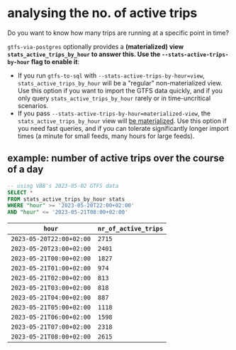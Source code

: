 # analysing the no. of active trips

Do you want to know how many trips are running at a specific point in time?

`gtfs-via-postgres` optionally provides a **(materialized) view `stats_active_trips_by_hour` to answer this. Use the `--stats-active-trips-by-hour` flag to enable it**:

- If you run `gtfs-to-sql` with `--stats-active-trips-by-hour=view`, `stats_active_trips_by_hour` will be a "regular" non-materialized view. Use this option if you want to import the GTFS data quickly, and if you only query `stats_active_trips_by_hour` rarely or in time-uncritical scenarios.
- If you pass `--stats-active-trips-by-hour=materialized-view`, the `stats_active_trips_by_hour` view will [be materialized](https://www.postgresql.org/docs/14/rules-materializedviews.html). Use this option if you need fast queries, and if you can tolerate significantly longer import times (a minute for small feeds, many hours for large feeds).

## example: number of active trips over the course of a day

```sql
-- using VBB's 2023-05-02 GTFS data
SELECT *
FROM stats_active_trips_by_hour stats
WHERE "hour" >= '2023-05-20T22:00+02:00'
AND "hour" <= '2023-05-21T08:00+02:00'
```

`hour` | `nr_of_active_trips`
-|-
`2023-05-20T22:00+02:00` | `2715`
`2023-05-20T23:00+02:00` | `2401`
`2023-05-21T00:00+02:00` | `1827`
`2023-05-21T01:00+02:00` | `974`
`2023-05-21T02:00+02:00` | `813`
`2023-05-21T03:00+02:00` | `818`
`2023-05-21T04:00+02:00` | `887`
`2023-05-21T05:00+02:00` | `1118`
`2023-05-21T06:00+02:00` | `1598`
`2023-05-21T07:00+02:00` | `2318`
`2023-05-21T08:00+02:00` | `2615`
